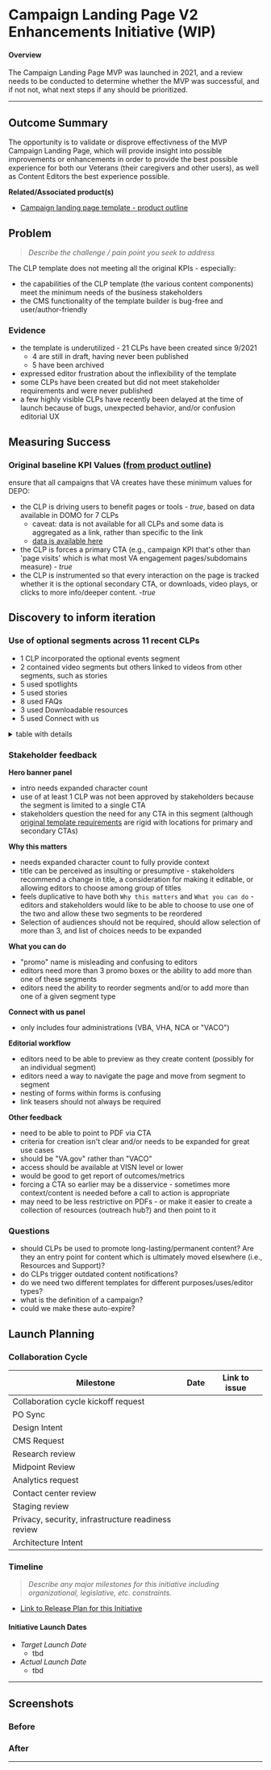 # Campaign Landing Page V2 Enhancements Initiative (WIP)
#### Overview

The Campaign Landing Page MVP was launched in 2021, and a review needs to be conducted to determine whether the MVP was successful, and if not not, what next steps if any should be prioritized.
 
---

## Outcome Summary
The opportunity is to validate or disprove effectivness of the MVP Campaign Landing Page, which will provide insight into possible improvements or enhancements in order to provide the best possible experience for both our Veterans (their caregivers and other users), as well as Content Editors the best experience possible.

**Related/Associated product(s)**
- [Campaign landing page template - product outline](https://github.com/department-of-veterans-affairs/va.gov-team/tree/master/products/campaign-landing-page#campaign-landing-page-template---product-outline)

## Problem
> *Describe the challenge / pain point you seek to address* 

The CLP template does not meeting all the original KPIs - especially:
- the capabilities of the CLP template (the various content components) meet the minimum needs of the business stakeholders
- the CMS functionality of the template builder is bug-free and user/author-friendly

### Evidence
* the template is underutilized - 21 CLPs have been created since 9/2021
  * 4 are still in draft, having never been published 
  * 5 have been archived
* expressed editor frustration about the inflexibility of the template
* some CLPs have been created but did not meet stakeholder requirements and were never published 
* a few highly visible CLPs have recently been delayed at the time of launch because of bugs, unexpected behavior, and/or confusion editorial UX

## Measuring Success
### Original baseline KPI Values [(from product outline)](https://github.com/department-of-veterans-affairs/va.gov-team/tree/master/products/campaign-landing-page#baseline-kpi-values) 
ensure that all campaigns that VA creates have these minimum values for DEPO:
- the CLP is driving users to benefit pages or tools - _true_, based on data available in DOMO for 7 CLPs
  - caveat: data is not available for all CLPs and some data is aggregated as a link, rather than specific to the link
  - [data is available here](https://github.com/department-of-veterans-affairs/va.gov-team/blob/master/products/campaign-landing-page/analytics.md)
- the CLP is forces a primary CTA (e.g., campaign KPI that's other than 'page visits' which is what most VA engagement pages/subdomains measure) - _true_
- the CLP is instrumented so that every interaction on the page is tracked whether it is the optional secondary CTA, or downloads, video plays, or clicks to more info/deeper content. -_true_

## Discovery to inform iteration 
### Use of optional segments across 11 recent CLPs
- 1 CLP incorporated the optional events segment
- 2 contained video segments but others linked to videos from other segments, such as stories
- 5 used spotlights
- 5 used stories
- 8 used FAQs
- 3 used Downloadable resources
- 5 used Connect with us

<details>
<summary> table with details </summary>

| CLP| Published date | Section | Optional features | 
| --- | --- | --- | ---|
| VA Health Connect provides the right care, right now	| intended for 9/25 | VHA Campaign Landing Pages | Video, Spotlight, Stories, FAQs | 
| VA resources for survivors of suicide loss | 09/23/2024 | VHA Campaign Landing Pages | Spotlight, Downloadable resources, Connect with us | 
| Protecting Veterans from fraud | 	09/11/2024 | VEO Campaign Landing Pages	| Stories, Downloadable resources, FAQ, Connect with us | 
| Prepare for VA’s secure sign-in changes | 08/30/2024 | Campaign Landing Pages | FAQ, Connect with us | 
| Veterans Experience Action Center (VEAC)| 	08/30/2024 | VEO Campaign Landing Pages |  Stories, FAQ |
| Veteran Trust in VA | 08/13/2024 | VEO Campaign Landing Pages | Stories, Downloadable resources, FAQ, Connect with us | 		
| Flu and COVID-19: one visit, two vaccines | 12/08/2023 | VHA Campaign Landing Pages | Connect with us | 
| End-of-Life Benefits | 12/08/2023 | VBA Campaign Landing Pages | Spotlight, FAQ |
| How Veterans Can Register to Vote | 12/08/2023 | OPIA Campaign Landing Pages	| Spotlight, Stories| 
| Sign in securely with Login.gov | 12/08/2023 | Campaign Landing Pages | Stories, FAQ | 
| Emergency room, 911, or urgent care?	| 07/13/2023 | VHA Campaign Landing Pages | Video, Spotlight, Downloadable resources, FAQ |

</details>

### Stakeholder feedback

**Hero banner panel**
- intro needs expanded character count 
- use of at least 1 CLP was not been approved by stakeholders because the segment is limited to a single CTA
- stakeholders question the need for any CTA in this segment (although [original template requirements](https://github.com/department-of-veterans-affairs/va.gov-team/tree/master/products/campaign-landing-page#the-template-requirements-are) are rigid with locations for primary and secondary CTAs)

**Why this matters**
- needs expanded character count to fully provide context 
- title can be perceived as insulting or presumptive - stakeholders recommend a change in title, a consideration for making it editable, or allowing editors to choose among group of titles
- feels duplicative to have both `Why this matters` and `What you can do` - editors and stakeholders would like to be able to choose to use one of the two and allow these two segments to be reordered
- Selection of audiences should not be required, should allow selection of more than 3, and list of choices needs to be expanded

**What you can do**
- "promo" name is misleading and confusing to editors
- editors need more than 3 promo boxes or the ability to add more than one of these segments
- editors need the ability to reorder segments and/or to add more than one of a given segment type 

**Connect with us panel**
- only includes four administrations (VBA, VHA, NCA or "VACO")

**Editorial workflow**
- editors need to be able to preview as they create content (possibly for an individual segment)
- editors need a way to navigate the page and move from segment to segment 
- nesting of forms within forms is confusing 
- link teasers should not always be required

**Other feedback**
- need to be able to point to PDF via CTA
- criteria for creation isn't clear and/or needs to be expanded for great use cases
- should be "VA.gov" rather than "VACO"
- access should be available at VISN level or lower
- would be good to get report of outcomes/metrics
- forcing a CTA so earlier may be a disservice - sometimes more context/content is needed before a call to action is appropriate
- may need to be less restrictive on PDFs - or make it easier to create a collection of resources (outreach hub?) and then point to it 

### Questions
- should CLPs be used to promote long-lasting/permanent content? Are they an entry point for content which is ultimately moved elsewhere (i.e., Resources and Support)?
- do CLPs trigger outdated content notifications?
- do we need two different templates for different purposes/uses/editor types?
- what is the definition of a campaign?
- could we make these auto-expire?


## Launch Planning

### Collaboration Cycle
Milestone | Date | Link to issue |
---| :---: | :---: |
| Collaboration cycle kickoff request | | |
| PO Sync | | |
| Design Intent | | |
| CMS Request| | |
| Research review| | |
| Midpoint Review| | |
| Analytics request| | |
| Contact center review| | |
| Staging review| | |
| Privacy, security, infrastructure readiness review| | |
| Architecture Intent| | |

### Timeline 
> *Describe any major milestones for this initiative including organizational, legislative, etc. constraints.*

* [Link to Release Plan for this Initiative](https://github.com/department-of-veterans-affairs/va.gov-team/blob/master/platform/product-management/release-plan-template.md)

#### Initiative Launch Dates
- *Target Launch Date*
  - tbd
- *Actual Launch Date* 
  - tbd

---
   
## Screenshots

### Before

### After

---

